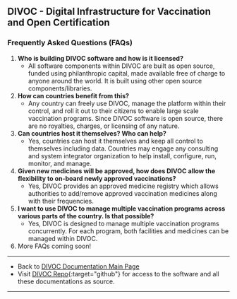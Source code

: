 ## DIVOC - Digital Infrastructure for Vaccination and Open Certification


### Frequently Asked Questions (FAQs)

1. **Who is building DIVOC software and how is it licensed?** 
    * All software components within DIVOC are built as open source, funded using philanthropic capital, made available free of charge to anyone around the world. It is built using other open source components/libraries.
2. **How can countries benefit from this?** 
    * Any country can freely use DIVOC, manage the platform within their control, and roll it out to their citizens to enable large scale vaccination programs. Since DIVOC software is open source, there are no royalties, charges, or licensing of any nature.
3. **Can countries host it themselves? Who can help?**
    * Yes, countries can host it themselves and keep all control to themselves including data. Countries may engage any consulting and system integrator organization to help install, configure, run, monitor, and manage.
4. **Given new medicines will be approved, how does DIVOC allow the flexibility to on-board newly approved vaccinations?**
    * Yes, DIVOC provides an approved medicine registry which allows authorities to add/remove approved vaccination medicines along with their frequencies.
5. **I want to use DIVOC to manage multiple vaccination programs across various parts of the country. Is that possible?**
    * Yes, DIVOC is designed to manage multiple vaccination programs concurrently. For each program, both facilities and medicines can be managed within DIVOC.
6. More FAQs coming soon!

* * *
* Back to [DIVOC Documentation Main Page](/index.md)
* Visit [DIVOC Repo](https://github.com/bharat-dpi/DIVOC){:target="github"} for access to the software and all these documentations as source.
* * *
